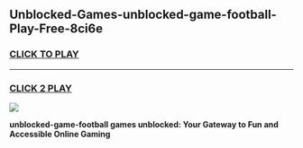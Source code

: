 
## Unblocked-Games-unblocked-game-football-Play-Free-8ci6e
<h3>
<a href="https://premium76.site?title=unblocked-game-football&ref=09A">CLICK TO PLAY</a></h3>
<hr>

<h3>
<a href="https://premium76.site?title=unblocked-game-football&ref=09A">CLICK 2 PLAY</a>
  
</h3>

<a href="https://premium76.site?title=unblocked-game-football&ref=09A"><img src="https://clearcache.store/games.png"></a>


**unblocked-game-football games unblocked: Your Gateway to Fun and Accessible Online Gaming**
